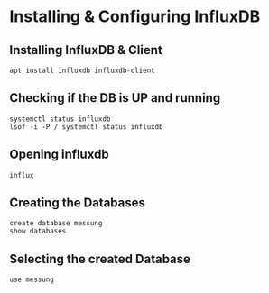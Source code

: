 # Installing & Configuring InfluxDB

## Installing InfluxDB & Client

```
apt install influxdb influxdb-client
```

## Checking if the DB is UP and running

```
systemctl status influxdb
lsof -i -P / systemctl status influxdb
```

## Opening influxdb

```
influx
```

## Creating the Databases

```
create database messung
show databases
```

## Selecting the created Database

```
use messung
```
